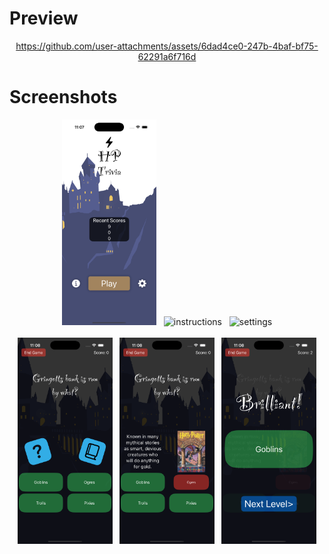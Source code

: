 # Preview

<div align="center">

https://github.com/user-attachments/assets/6dad4ce0-247b-4baf-bf75-62291a6f716d

</div>

# Screenshots

<p align="center">
  <img src="Screenshots/title.png" alt="title" style="width: 30%;">
  &nbsp;
  <img src="Screenshots/instructions.png" alt="instructions" style="width: 30%;">
  &nbsp;
  <img src="Screenshots/settings.png" alt="settings" style="width: 30%;">
<br><br>
  <img src="Screenshots/question.png" alt="question" style="width: 30%;">
  &nbsp;
  <img src="Screenshots/gameplay.png" alt="gameplay" style="width: 30%;">
  &nbsp;
  <img src="Screenshots/correct.png" alt="correct" style="width: 30%;">
</p>

